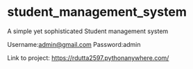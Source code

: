 # student_management_system
A simple yet sophisticated Student management system 

Username:admin@gmail.com
Password:admin

Link to project: https://rdutta2597.pythonanywhere.com/
